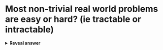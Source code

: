 # Most non-trivial real world problems are easy or hard? (ie tractable or intractable)
<details>
<summary><b>Reveal answer</b></summary>
hard
</details>

